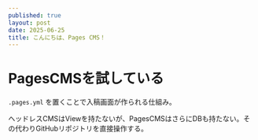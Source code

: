 ```yaml
---
published: true
layout: post
date: 2025-06-25
title: こんにちは、Pages CMS！
---
```

# PagesCMSを試している

`.pages.yml` を置くことで入稿画面が作られる仕組み。

ヘッドレスCMSはViewを持たないが、PagesCMSはさらにDBも持たない。その代わりGitHubリポジトリを直接操作する。
